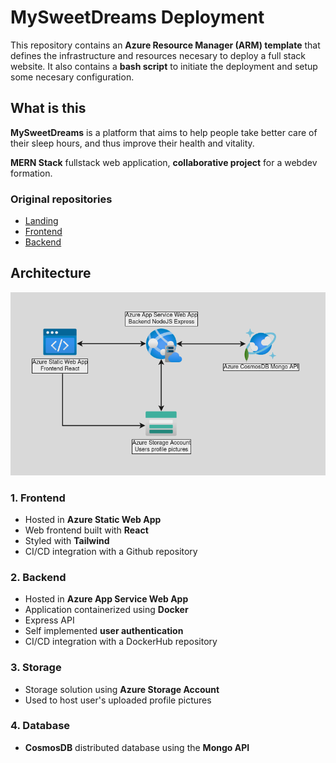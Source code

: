 # MySweetDreams Deployment 
This repository contains an **Azure Resource Manager (ARM) template** that defines the infrastructure and resources necesary to deploy a full stack website.
It also contains a **bash script** to initiate the deployment and setup some necesary configuration.

## What is this
**MySweetDreams** is a platform that aims to help people take better care of their sleep hours, and thus improve their health and vitality.

**MERN Stack** fullstack web application, **collaborative project** for a webdev formation.

### Original repositories
- [Landing](https://github.com/angelrcd/mysweetdreams-landing)
- [Frontend](https://github.com/angelrcd/mysweetdreams)
- [Backend](https://github.com/NuberuSH/mysweetdreams-back)

## Architecture
![App logo](./readme-assets/diagram.png)

### 1. Frontend
- Hosted in **Azure Static Web App**
- Web frontend built with **React**
- Styled with **Tailwind**
- CI/CD integration with a Github repository

### 2. Backend
- Hosted in **Azure App Service Web App**
- Application containerized using **Docker**
- Express API
- Self implemented **user authentication**
- CI/CD integration with a DockerHub repository

### 3. Storage
- Storage solution using **Azure Storage Account**
- Used to host user's uploaded profile pictures

### 4. Database
- **CosmosDB** distributed database using the **Mongo API**
